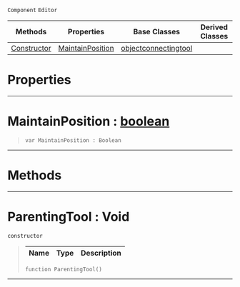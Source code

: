  `Component` `Editor`



|Methods|Properties|Base Classes|Derived Classes|
|---|---|---|---|
|[ Constructor](https://github.com/ZilchEngine/ZilchDocs/blob/master/code_reference/class_reference/parentingtool.md#parentingtool-void)|[ MaintainPosition](https://github.com/ZilchEngine/ZilchDocs/blob/master/code_reference/class_reference/parentingtool.md#maintainposition-zilch-en)|[objectconnectingtool](https://github.com/ZilchEngine/ZilchDocs/blob/master/code_reference/class_reference/objectconnectingtool.md)| |


 #  Properties


---  
 #  MaintainPosition : [boolean](https://github.com/ZilchEngine/ZilchDocs/blob/master/code_reference/nada_base_types/boolean.md)

> 
> ``` lang=cpp, name=Nada
> var MaintainPosition : Boolean


---  
 #  Methods


---  
 #  ParentingTool : Void

 `constructor`

> 
> |Name|Type|Description|
> |---|---|---|
> ``` lang=cpp, name=Nada
> function ParentingTool()
> ``` 


---  
 

 